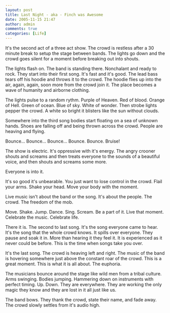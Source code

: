 ```yaml
---
layout: post
title: Last Night - aka - Finch was Awesome
date: 2005-11-15 21:47
author: admin
comments: true
categories: [Life]
---
```

It&apos;s the second act of a three act show.  The crowd is restless after a 30 minute break to setup the stage between bands.  The lights go down and the crowd goes silent for a moment before breaking out into shouts.

The lights flash on.  The band is standing there.  Nonchalant and ready to rock.  They start into their first song.  It&apos;s fast and it&apos;s good.  The lead bass tears off his hoodie and throws it to the crowd.  The hoodie flies up into the air, again, again, soon more from the crowd join it.  The place becomes a wave of humanity and airborne clothing.

The lights pulse to a random rythm.  Purple of Heaven.  Red of blood.  Orange of Hell.  Green of ocean.  Blue of sky.  White of wonder.  Then strobe lights pepper the crowd.  A white so bright it blisters like the sun without clouds.

Somewhere into the third song bodies start floating on a sea of unknown hands.  Shoes are falling off and being thrown across the crowd.  People are heaving and flying.  

Bounce... Bounce... Bounce... Bounce. Bounce. Bruise!

The show is electric.  It&apos;s oppressive with it&apos;s energy.  The angry crooner shouts and screams and then treats everyone to the sounds of a beautiful voice, and then shouts and screams some more.  

Everyone is into it.

It&apos;s so good it&apos;s unbearable.  You just want to lose control in the crowd.  Flail your arms.  Shake your head.  Move your body with the moment.

Live music isn&apos;t about the band or the song.  It&apos;s about the people.  The crowd.  The freedom of the mob.  

Move.  Shake.  Jump.  Dance.  Sing.  Scream.  Be a part of it.  Live that moment.  Celebrate the music.  Celebrate life.

There it is.  The second to last song.  It&apos;s the song everyone came to hear.  It&apos;s the song that the whole crowd knows.  It spills over everyone.  They pause and soak it in.  More than hearing it they feel it.  It is experienced as it never could be before.  This is the time when songs take you over.

It&apos;s the last song.  The crowd is heaving left and right.  The music of the band is hovering somewhere just above the constant roar of the crowd.  This is a great moment.  This is what it is all about.  The euphoria.

The musicians bounce around the stage like wild men from a tribal culture.  Arms swinging.  Bodies jumping.  Hammering down on instruments with perfect timing.  Up.  Down.  They are everywhere.  They are working the only magic they know and they are lost in it all just like us.

The band bows.  They thank the crowd, state their name, and fade away.  The crowd slowly settles from it&apos;s audio high.
